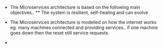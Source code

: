 * The Microservices architecture is based on the following main objectives..
** The system is resilient, self-healing and can evolve 

* The Microservices architecture is modelled on how the internet works eg. many machines connected and providing services.. if one machine goes down then the reset still service requests.
* 
